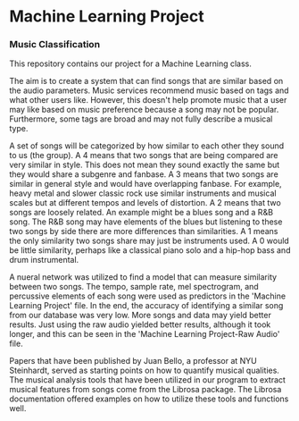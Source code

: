 # Machine Learning Project
### Music Classification

This repository contains our project for a Machine Learning class. 

The aim is to create a system that can find songs that are similar based on the audio parameters. Music services recommend music based on tags and what other users like. However, this doesn't help promote music that a user may like based on music preference because a song may not be popular. Furthermore, some tags are broad and may not fully describe a musical type. 

A set of songs will be categorized by how similar to each other they sound to us (the group). A 4 means that two songs that are being compared are very similar in style. This does not mean they sound exactly the same but they would share a subgenre and fanbase. A 3 means that two songs are similar in general style and would have overlapping fanbase. For example, heavy metal and slower classic rock use similar instruments and musical scales but at different tempos and levels of distortion. A 2 means that two songs are loosely related. An example might be a blues song and a R&B song. The R&B song may have elements of the blues but listening to these two songs by side there are more differences than similarities. A 1 means the only similarity two songs share may just be instruments used. A 0 would be little similarity, perhaps like a classical piano solo and a hip-hop bass and drum instrumental.

A nueral network was utilized to find a model that can measure similarity between two songs. The tempo, sample rate, mel spectrogram, and percussive elements of each song were used as predictors in the 'Machine Learning Project' file. In the end, the accuracy of identifying a similar song from our database was very low. More songs and data may yield better results. Just using the raw audio yielded better results, although it took longer, and this can be seen in the 'Machine Learning Project-Raw Audio' file.

Papers that have been published by Juan Bello, a professor at NYU Steinhardt, served as starting points on how to quantify musical qualities. The musical analysis tools that have been utilized in our program to extract musical features from songs come from the Librosa package. The Librosa documentation offered examples on how to utilize these tools and functions well.
